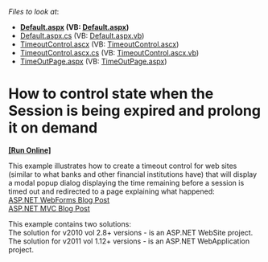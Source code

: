 <!-- default file list -->
*Files to look at*:

* **[Default.aspx](./CS/WebApp/Default.aspx) (VB: [Default.aspx](./VB/WebApp/Default.aspx))**
* [Default.aspx.cs](./CS/WebApp/Default.aspx.cs) (VB: [Default.aspx.vb](./VB/WebApp/Default.aspx.vb))
* [TimeoutControl.ascx](./CS/WebApp/TimeoutControl.ascx) (VB: [TimeoutControl.ascx](./VB/WebApp/TimeoutControl.ascx))
* [TimeoutControl.ascx.cs](./CS/WebApp/TimeoutControl.ascx.cs) (VB: [TimeoutControl.ascx.vb](./VB/WebApp/TimeoutControl.ascx.vb))
* [TimeOutPage.aspx](./CS/WebApp/TimeOutPage.aspx) (VB: [TimeOutPage.aspx](./VB/WebApp/TimeOutPage.aspx))
<!-- default file list end -->
# How to control state when the Session is being expired and prolong it on demand
<!-- run online -->
**[[Run Online]](https://codecentral.devexpress.com/e3302/)**
<!-- run online end -->


<p>This example illustrates how to create a timeout control for web sites (similar to what banks and other financial institutions have) that will display a modal popup dialog displaying the time remaining before a session is timed out and redirected to a page explaining what happened:<br />
<a href="http://community.devexpress.com/blogs/aspnet/archive/2011/06/15/asp-net-how-to-show-a-popup-warning-before-session-timeout.aspx"><u>ASP.NET WebForms Blog Post</u></a><br />
<a href="http://community.devexpress.com/blogs/aspnet/archive/2011/07/11/asp-net-mvc-how-to-show-a-popup-warning-before-session-timeout-aspnetmvc.aspx"><u>ASP.NET MVC Blog Post</u></a></p><p>This example contains two solutions:<br />
The solution for v2010 vol 2.8+ versions - is an ASP.NET WebSite project.<br />
The solution for v2011 vol 1.12+ versions - is an ASP.NET WebApplication project.</p>

<br/>


